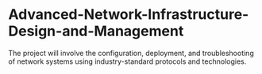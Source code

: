 # Advanced-Network-Infrastructure-Design-and-Management
The project will involve the configuration, deployment, and troubleshooting of network systems using industry-standard protocols and technologies.
